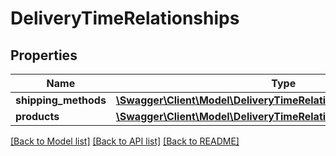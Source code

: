 # DeliveryTimeRelationships

## Properties
Name | Type | Description | Notes
------------ | ------------- | ------------- | -------------
**shipping_methods** | [**\Swagger\Client\Model\DeliveryTimeRelationshipsShippingMethods**](DeliveryTimeRelationshipsShippingMethods.md) |  | [optional] 
**products** | [**\Swagger\Client\Model\DeliveryTimeRelationshipsProducts**](DeliveryTimeRelationshipsProducts.md) |  | [optional] 

[[Back to Model list]](../../README.md#documentation-for-models) [[Back to API list]](../../README.md#documentation-for-api-endpoints) [[Back to README]](../../README.md)

